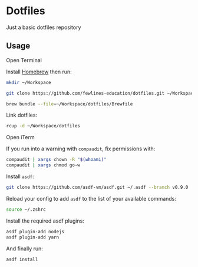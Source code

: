 # Dotfiles

Just a basic dotfiles repository

## Usage

Open Terminal

Install [Homebrew](https://brew.sh) then run:

```sh
mkdir ~/Workspace
```

```sh
git clone https://github.com/fewlines-education/dotfiles.git ~/Workspace/dotfiles
```

```sh
brew bundle --file=~/Workspace/dotfiles/Brewfile
```

Link dotfiles:

```sh
rcup -d ~/Workspace/dotfiles
```

Open iTerm

If you run into a warning with `compaudit`, fix permissions with:

```sh
compaudit | xargs chown -R "$(whoami)"
compaudit | xargs chmod go-w
```

Install `asdf`:

```sh
git clone https://github.com/asdf-vm/asdf.git ~/.asdf --branch v0.9.0
```

Reload your config to add `asdf` to the list of your available commands:

```sh
source ~/.zshrc
```

Install the required asdf plugins:

```sh
asdf plugin-add nodejs
asdf plugin-add yarn
```

And finally run:

```sh
asdf install
```
